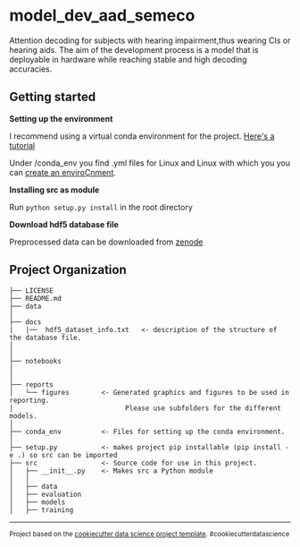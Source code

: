 model_dev_aad_semeco
==============================

Attention decoding for subjects with hearing impairment,thus wearing CIs or hearing aids.
The aim of the development process is a model that is deployable in hardware while reaching stable and high decoding accuracies.

Getting started
------------

**Setting up the environment**

I recommend using a virtual conda environment for the project. [Here's a tutorial](https://uoa-eresearch.github.io/eresearch-cookbook/recipe/2014/11/20/conda/)

Under /conda_env you find .yml files for Linux and Linux with which you you can [create an enviroÇnment](https://conda.io/projects/conda/en/latest/user-guide/tasks/manage-environments.html#creating-an-environment-from-an-environment-yml-file).

**Installing src as module**

Run `python setup.py install` in the root directory

**Download hdf5 database file**


Preprocessed data can be downloaded from [zenode](https://zenodo.org/records/10980117)


Project Organization
------------

    ├── LICENSE
    ├── README.md      
    ├── data
    │
    ├── docs          
    |   |──  hdf5_dataset_info.txt   <- description of the structure of the database file.
    │
    │
    ├── notebooks     
    │
    │
    ├── reports            
    │   └── figures        <- Generated graphics and figures to be used in reporting. 
    │                            Please use subfolders for the different models.
    │
    ├── conda_env          <- Files for setting up the conda environment. 
    │
    ├── setup.py           <- makes project pip installable (pip install -e .) so src can be imported
    ├── src                <- Source code for use in this project.
    │   ├── __init__.py    <- Makes src a Python module
    │   │
    │   ├── data   
    │   ├── evaluation  
    │   ├── models
    │   ├── training



--------

<p><small>Project based on the <a target="_blank" href="https://drivendata.github.io/cookiecutter-data-science/">cookiecutter data science project template</a>. #cookiecutterdatascience</small></p>
